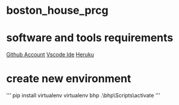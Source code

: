 # boston_house_prcg
# software and tools requirements
[Github Account](https://github.com)
[Vscode Ide](https://code./visualstudio.com)
[Heruku](https://heruku.com)
# create new environment

'''
pip install virtualenv
virtualenv bhp
.\bhp\Scripts\activate 
'''